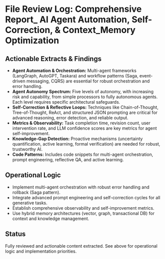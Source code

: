 # File Review Log: Comprehensive Report_ AI Agent Automation, Self-Correction, & Context_Memory Optimization

## Actionable Extracts & Findings
- **Agent Automation & Orchestration:** Multi-agent frameworks (LangGraph, AutoGPT, Taskara) and workflow patterns (Saga, event-driven messaging, CQRS) are essential for robust orchestration and error handling.
- **Agent Autonomy Spectrum:** Five levels of autonomy, with increasing risk and capability, from simple processors to fully autonomous agents. Each level requires specific architectural safeguards.
- **Self-Correction & Reflective Loops:** Techniques like Chain-of-Thought, Tree-of-Thought, ReAct, and structured JSON prompting are critical for advanced reasoning, error detection, and reliable output.
- **Metrics & Observability:** Task completion time, revision count, user intervention rate, and LLM confidence scores are key metrics for agent self-improvement.
- **Knowledge-Gap Detection:** Proactive mechanisms (uncertainty quantification, active learning, formal verification) are needed for robust, trustworthy AI.
- **Code Patterns:** Includes code snippets for multi-agent orchestration, prompt engineering, reflective QA, and active learning.

## Operational Logic
- Implement multi-agent orchestration with robust error handling and rollback (Saga pattern).
- Integrate advanced prompt engineering and self-correction cycles for all generative tasks.
- Establish comprehensive observability and self-improvement metrics.
- Use hybrid memory architectures (vector, graph, transactional DB) for context and knowledge management.

## Status
Fully reviewed and actionable content extracted. See above for operational logic and implementation priorities.
